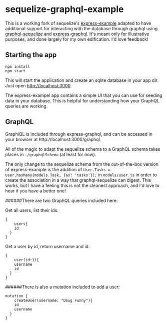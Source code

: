# sequelize-graphql-example

This is a working fork of sequelize's [express-example](https://github.com/sequelize/express-example) adapted to have additional support for interacting with the database through graphql using [graphql-sequelize](https://github.com/mickhansen/graphql-sequelize) and [express-graphql](https://github.com/graphql/express-graphql). It's meant only for illustrative purposes, and done largely for my own edification. I'd love feedback!

## Starting the app

```
npm install
npm start
```

This will start the application and create an sqlite database in your app dir.
Just open [http://localhost:3000](http://localhost:3000).

The express-exampel app contains a simple UI that you can use for seeding data in your database. This is helpful for understanding how your GraphQL queries are working.


## GraphQL

GraphiQL is included through express-graphql, and can be accessed in your browser at http://localhost:3000/graphql.

All of the magic to adapt the sequelize schema to a GraphQL schema takes places in `./graphqlSchema` (at least for now).

The only change to the sequelize schema from the out-of-the-box version of express-example is the addition of `User.Tasks = User.hasMany(models.Task, {as: 'tasks'});` in `models/user.js` in order to create the association in a way that graphql-sequelize can digest. This works, but I have a feeling this is not the cleanest approach, and I'd love to hear if you have a better one!

######There are two GraphQL queries included here:

Get all users, list their ids.
```
{
	users{
    id
  }  
}
```

Get a user by id, return username and id.
```
{
	user(id:1){
    username
    id
  }  
}
```

######There is also a mutation included to add a user:

```
mutation {
	createUser(username: "Doug Funny"){
    id
    username
  }
}
```
